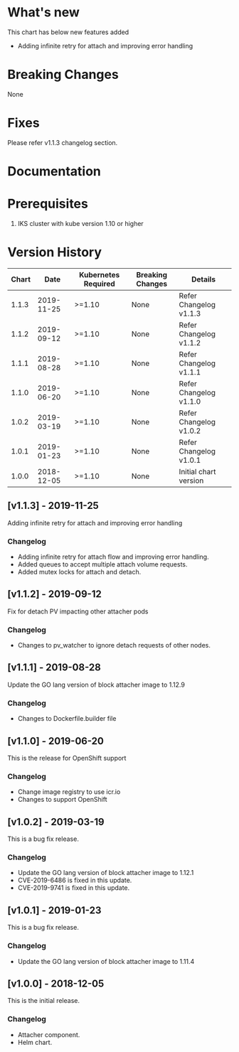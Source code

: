 # What's new

This chart has below new features added

- Adding infinite retry for attach and improving error handling


# Breaking Changes
None


# Fixes

Please refer v1.1.3 changelog section.


# Documentation
<Link of IBM block attacher needs to be added here>


# Prerequisites

1. IKS cluster with kube version 1.10 or higher


# Version History

| Chart | Date | Kubernetes Required | Breaking Changes | Details                    |
| ----- | ---------- | ------------ | ---------------- | --------------------------- |
| 1.1.3 | 2019-11-25 | >=1.10       | None             | Refer Changelog v1.1.3      |
| 1.1.2 | 2019-09-12 | >=1.10       | None             | Refer Changelog v1.1.2      |
| 1.1.1 | 2019-08-28 | >=1.10       | None             | Refer Changelog v1.1.1      |
| 1.1.0 | 2019-06-20 | >=1.10       | None             | Refer Changelog v1.1.0      |
| 1.0.2 | 2019-03-19 | >=1.10       | None             | Refer Changelog v1.0.2      |
| 1.0.1 | 2019-01-23 | >=1.10       | None             | Refer Changelog v1.0.1      |
| 1.0.0 | 2018-12-05 | >=1.10       | None             | Initial chart version       |

## [v1.1.3] - 2019-11-25
Adding infinite retry for attach and improving error handling

### Changelog
- Adding infinite retry for attach flow and improving error handling.
- Added queues to accept multiple attach volume requests.
- Added mutex locks for attach and detach.

## [v1.1.2] - 2019-09-12
Fix for detach PV impacting other attacher pods

### Changelog
- Changes to pv_watcher to ignore detach requests of other nodes.

## [v1.1.1] - 2019-08-28
Update the GO lang version of block attacher image to 1.12.9

### Changelog
- Changes to Dockerfile.builder file

## [v1.1.0] - 2019-06-20
This is the release for OpenShift support

### Changelog
- Change image registry to use icr.io
- Changes to support OpenShift

## [v1.0.2] - 2019-03-19
This is a bug fix release.

### Changelog
- Update the GO lang version of block attacher image to 1.12.1
- CVE-2019-6486 is fixed in this update.
- CVE-2019-9741 is fixed in this update.

## [v1.0.1] - 2019-01-23
This is a bug fix release.

### Changelog
- Update the GO lang version of block attacher image to 1.11.4

## [v1.0.0] - 2018-12-05
This is the initial release.

### Changelog
- Attacher component.
- Helm chart.
